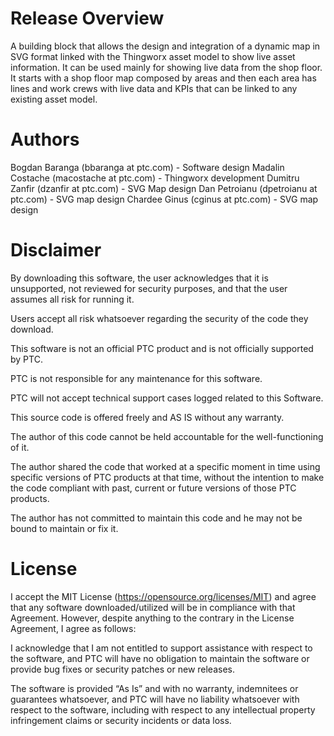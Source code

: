 # Release Overview
A building block that allows the design and integration of a dynamic map in SVG format linked with the Thingworx asset model to show live asset information.  It can be used mainly for showing live data from the shop floor. 
It starts with a shop floor map composed by areas and then each area has lines and work crews with live data and KPIs that can be linked to any existing asset model. 


# Authors
Bogdan Baranga (bbaranga at ptc.com) - Software design
Madalin Costache (macostache at ptc.com) - Thingworx development
Dumitru Zanfir (dzanfir at ptc.com) - SVG Map design
Dan Petroianu (dpetroianu at ptc.com) - SVG map design
Chardee Ginus (cginus at ptc.com) - SVG map design 


# Disclaimer
By downloading this software, the user acknowledges that it is unsupported, not reviewed for security purposes, and that the user assumes all risk for running it.

Users accept all risk whatsoever regarding the security of the code they download.

This software is not an official PTC product and is not officially supported by PTC.

PTC is not responsible for any maintenance for this software.

PTC will not accept technical support cases logged related to this Software.

This source code is offered freely and AS IS without any warranty.

The author of this code cannot be held accountable for the well-functioning of it.

The author shared the code that worked at a specific moment in time using specific versions of PTC products at that time, without the intention to make the code compliant with past, current or future versions of those PTC products.

The author has not committed to maintain this code and he may not be bound to maintain or fix it.

# License
I accept the MIT License (https://opensource.org/licenses/MIT) and agree that any software downloaded/utilized will be in compliance with that Agreement. However, despite anything to the contrary in the License Agreement, I agree as follows:

I acknowledge that I am not entitled to support assistance with respect to the software, and PTC will have no obligation to maintain the software or provide bug fixes or security patches or new releases.

The software is provided “As Is” and with no warranty, indemnitees or guarantees whatsoever, and PTC will have no liability whatsoever with respect to the software, including with respect to any intellectual property infringement claims or security incidents or data loss.
